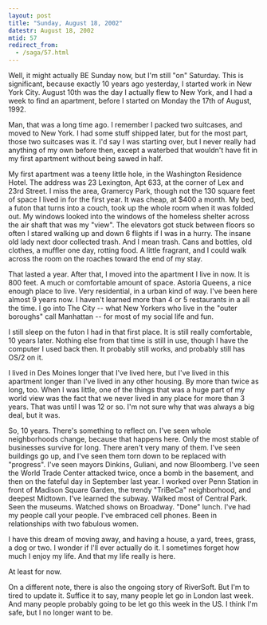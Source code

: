 ```yaml
---
layout: post
title: "Sunday, August 18, 2002"
datestr: August 18, 2002
mtid: 57
redirect_from:
  - /saga/57.html
---
```


Well, it might actually BE Sunday now, but I'm still "on" Saturday.
This is significant, because exactly 10 years ago yesterday, I started work
in New York City. August 10th was the day I actually flew to New York, and I
had a week to find an apartment, before I started on Monday the 17th of August,
1992.

Man, that was a long time ago. I remember I packed two suitcases, and moved
to New York. I had some stuff shipped later, but for the most part, those two
suitcases was it. I'd say I was starting over, but I never really had anything
of my own before then, except a waterbed that wouldn't have fit in my first
apartment without being sawed in half.

My first apartment was a teeny little hole, in the Washington Residence Hotel.
The address was 23 Lexington, Apt 633, at the corner of Lex and 23rd Street.
I miss the area, Gramercy Park, though not the 130 square feet of space I lived
in for the first year. It was cheap, at $400 a month. My bed, a futon that turns
into a couch, took up the whole room when it was folded out. My windows looked
into the windows of the homeless shelter across the air shaft that was my "view".
The elevators got stuck between floors so often I stared walking up and down
6 flights if I was in a hurry. The insane old lady next door collected trash.
And I mean trash. Cans and bottles, old clothes, a muffler one day, rotting
food. A little fragrant, and I could walk across the room on the roaches toward
the end of my stay.

That lasted a year. After that, I moved into the apartment I live in now. It
is 800 feet. A much or comfortable amount of space. Astoria Queens, a nice enough
place to live. Very residential, in a urban kind of way. I've been here almost
9 years now. I haven't learned more than 4 or 5 restaurants in a all the time.
I go into The City -- what New Yorkers who live in the "outer boroughs"
call Manhattan -- for most of my social life and fun.

I still sleep on the futon I had in that first place. It is still really comfortable,
10 years later. Nothing else from that time is still in use, though I have the
computer I used back then. It probably still works, and probably still has OS/2
on it.

I lived in Des Moines longer that I've lived here, but I've lived in this apartment
longer than I've lived in any other housing. By more than twice as long, too.
When I was little, one of the things that was a huge part of my world view was
the fact that we never lived in any place for more than 3 years. That was until
I was 12 or so. I'm not sure why that was always a big deal, but it was.

So, 10 years. There's something to reflect on. I've seen whole neighborhoods
change, because that happens here. Only the most stable of businesses survive
for long. There aren't very many of them. I've seen buildings go up, and I've
seen them torn down to be replaced with "progress". I've seen mayors
Dinkins, Guliani, and now Bloomberg. I've seen the World Trade Center attacked
twice, once a bomb in the basement, and then on the fateful day in September
last year. I worked over Penn Station in front of Madison Square Garden, the
trendy "TriBeCa" neighborhood, and deepest Midtown. I've learned the
subway. Walked most of Central Park. Seen the museums. Watched shows on Broadway.
"Done" lunch. I've had my people call your people. I've embraced cell
phones. Been in relationships with two fabulous women.

I have this dream of moving away, and having a house, a yard, trees, grass,
a dog or two. I wonder if I'll ever actually do it. I sometimes forget how much
I enjoy my life. And that my life really is here.

At least for now.

On a different note, there is also the ongoing story of RiverSoft. But I'm
to tired to update it. Suffice it to say, many people let go in London last
week. And many people probably going to be let go this week in the US. I think
I'm safe, but I no longer want to be.

